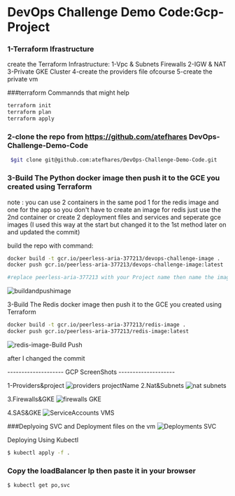 # DevOps Challenge Demo Code:Gcp-Project


### 1-Terraform Ifrastructure
create the Terraform Infrastructure:
1-Vpc & Subnets Firewalls
2-IGW & NAT
3-Private GKE Cluster
4-create the providers file ofcourse 
5-create the private vm 
 
###terraform Commannds that might help 

```bash
terraform init 
terraform plan 
terraform apply
```

### 2-clone the repo from https://github.com/atefhares DevOps-Challenge-Demo-Code

```bash
 $git clone git@github.com:atefhares/DevOps-Challenge-Demo-Code.git 

```

### 3-Build The Python docker image then push it to the GCE you created using Terraform 
note : you can use 2 containers in the same pod 1 for the redis image and one for the app so you don't have to create an image for redis just use the 2nd container
or 
create 2 deployment files and services and seperate gce images (I used this way at the start but changed it to the 1st method later on and updated the commit)

build the repo with command:
```bash
docker build -t gcr.io/peerless-aria-377213/devops-challenge-image . 
docker push gcr.io/peerless-aria-377213/devops-challenge-image:latest

#replace peerless-aria-377213 with your Project name then name the image what ever you want 
```
![buildandpushimage](https://user-images.githubusercontent.com/58382911/219983748-54ba51e1-5443-4de0-8939-656de3b34072.png)


3-Build The Redis docker image then push it to the GCE you created using Terraform 
```bash
docker build -t gcr.io/peerless-aria-377213/redis-image .
docker push gcr.io/peerless-aria-377213/redis-image:latest
```
![redis-image-Build Push](https://user-images.githubusercontent.com/58382911/219984107-101d053d-dd9e-4548-b2fc-f4988129a9f8.png)

after I changed the commit 



-------------------- GCP ScreenShots --------------------

1-Providers&project
![providers projectName](https://user-images.githubusercontent.com/58382911/219984383-dc2a71f1-bf74-4954-8543-953ebb1b18b7.png)
2.Nat&Subnets
![nat subnets](https://user-images.githubusercontent.com/58382911/219984345-f69a7a9c-449d-482c-8daa-762f91197a42.png)

3.Firewalls&GKE
![firewalls GKE](https://user-images.githubusercontent.com/58382911/219984402-8464276c-d302-4d7b-baf4-04bc304eafaa.png)

4.SAS&GKE
![ServiceAccounts VMS](https://user-images.githubusercontent.com/58382911/219984429-a3d2404a-8594-420d-89b2-54a79e84d03e.png)

###Deplyoing SVC and Deployment files on the vm
![Deployments SVC](https://user-images.githubusercontent.com/58382911/219984548-44730c8d-9bd4-4295-b7f4-8832b6e938b6.png)







Deploying Using Kubectl 
```bash
$ kubectl apply -f .
```




### Copy the loadBalancer Ip then paste it in your browser
```bash
$ kubectl get po,svc
``` 




 




